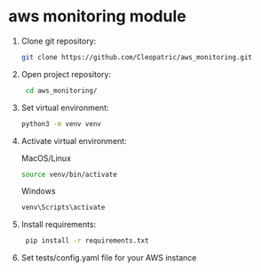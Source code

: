 # aws monitoring module

1. Clone git repository:
    ```sh
    git clone https://github.com/Cleopatric/aws_monitoring.git
    ```
2. Open project repository:
    ```sh
     cd aws_monitoring/
    ```

3. Set virtual environment:
    ```sh
    python3 -m venv venv
    ```

4. Activate virtual environment:

   MacOS/Linux

    ```sh
    source venv/bin/activate
    ```

   Windows
    ```sh
    venv\Scripts\activate
    ```

5. Install requirements:

    ```sh
     pip install -r requirements.txt
    ```

6. Set tests/config.yaml file for your AWS instance
